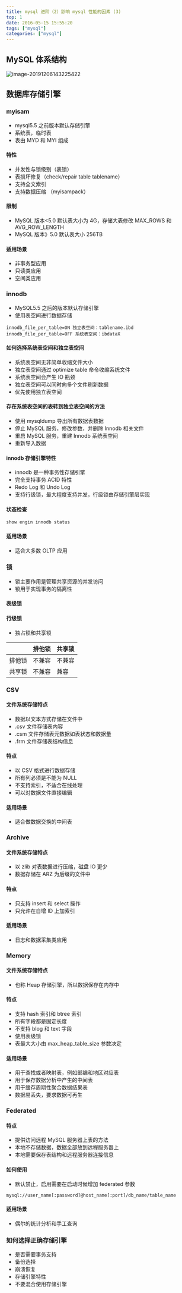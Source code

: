 ```yaml
---
title: mysql 进阶（2）影响 mysql 性能的因素 (3)
top: 1
date: 2016-05-15 15:55:20
tags: ["mysql"]
categories: ["mysql"]
---
```


## MySQL 体系结构

![image-20191206143225422](https://tva1.sinaimg.cn/large/a616b9a4gy1g9n00it1fej20fa095tb5.jpg)

## 数据库存储引擎

### myisam

- mysql5.5 之前版本默认存储引擎
- 系统表，临时表
- 表由 MYD 和 MYI 组成

#### 特性

- 并发性与锁级别（表锁）
- 表损坏修复（check/repair table tablename）
- 支持全文索引
- 支持数据压缩 （myisampack）

#### 限制

- MySQL 版本<5.0 默认表大小为 4G，存储大表修改 MAX_ROWS 和 AVG_ROW_LENGTH
- MySQL 版本》5.0 默认表大小 256TB

#### 适用场景

- 非事务型应用
- 只读类应用
- 空间类应用

### innodb

- MySQL5.5 之后的版本默认存储引擎
- 使用表空间进行数据存储

```mysql
innodb_file_per_table=ON 独立表空间：tablename.ibd
innodb_file_per_table=OFF 系统表空间：ibdataX
```

#### 如何选择系统表空间和独立表空间

- 系统表空间无非简单收缩文件大小
- 独立表空间通过 optimize table 命令收缩系统文件
- 系统表空间会产生 IO 瓶颈
- 独立表空间可以同时向多个文件刷新数据
- 优先使用独立表空间

#### 存在系统表空间的表转到独立表空间的方法

- 使用 mysqldump 导出所有数据表数据
- 停止 MySQL 服务，修改参数，并删除 Innodb 相关文件
- 重启 MySQL 服务，重建 Innodb 系统表空间
- 重新导入数据

#### innodb 存储引擎特性

- innodb 是一种事务性存储引擎
- 完全支持事务 ACID 特性
- Redo Log 和 Undo Log
- 支持行级锁，最大程度支持并发，行级锁由存储引擎层实现

#### 状态检查

```
show engin innodb status
```

#### 适用场景

- 适合大多数 OLTP 应用

### 锁

- 锁主要作用是管理共享资源的并发访问
- 锁用于实现事务的隔离性

#### 表级锁

#### 行级锁

- 独占锁和共享锁

| |排他锁|共享锁|
|----- |----- |-----|
|排他锁 |不兼容 |不兼容|
|共享锁 |不兼容 |兼容|

### CSV

#### 文件系统存储特点

- 数据以文本方式存储在文件中
- .csv 文件存储表内容
- .csm 文件存储表元数据如表状态和数据量
- .frm 文件存储表结构信息

#### 特点

- 以 CSV 格式进行数据存储
- 所有列必须是不能为 NULL
- 不支持索引，不适合在线处理
- 可以对数据文件直接编辑

#### 适用场景

- 适合做数据交换的中间表

### Archive

#### 文件系统存储特点

- 以 zlib 对表数据进行压缩，磁盘 IO 更少
- 数据存储在 ARZ 为后缀的文件中

#### 特点

- 只支持 insert 和 select 操作
- 只允许在自增 ID 上加索引

#### 适用场景

- 日志和数据采集类应用

### Memory

#### 文件系统存储特点

- 也称 Heap 存储引擎，所以数据保存在内存中

#### 特点

- 支持 hash 索引和 btree 索引
- 所有字段都是固定长度
- 不支持 blog 和 text 字段
- 使用表级锁
- 表最大大小由 max_heap_table_size 参数决定

#### 适用场景

- 用于查找或者映射表，例如邮编和地区对应表
- 用于保存数据分析中产生的中间表
- 用于缓存周期性聚合数据结果表
- 数据易丢失，要求数据可再生

### Federated

#### 特点

- 提供访问远程 MySQL 服务器上表的方法
- 本地不存储数据，数据全部放到远程服务器上
- 本地需要保存表结构和远程服务器连接信息

#### 如何使用

- 默认禁止，启用需要在启动时候增加 federated 参数

```
mysql://user_name[:password]@host_name[:port]/db_name/table_name
```

#### 适用场景

- 偶尔的统计分析和手工查询

### 如何选择正确存储引擎

- 是否需要事务支持
- 备份选择
- 崩溃恢复
- 存储引擎特性
- 不要混合使用存储引擎


